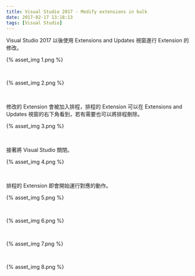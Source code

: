 ```yaml
---
title: Visual Studio 2017 - Modify extensions in bulk
date: 2017-02-17 13:18:13
tags: [Visual Studio]
---
```


Visual Studio 2017 以後使用 Extensions and Updates 視窗進行 Extension 的修改。  

<!-- More -->

{% asset_img 1.png %}

<br/>


{% asset_img 2.png %}

<br/>


修改的 Extension 會被加入排程，排程的 Extension 可以在 Extensions and Updates 視窗的右下角看到，若有需要也可以將排程刪除。  

{% asset_img 3.png %}

<br/>


接著將 Visual Studio 關閉。  

{% asset_img 4.png %}

<br/>


排程的 Extension 即會開始運行對應的動作。  

{% asset_img 5.png %}

<br/>


{% asset_img 6.png %}

<br/>


{% asset_img 7.png %}

<br/>


{% asset_img 8.png %}

<br/>
